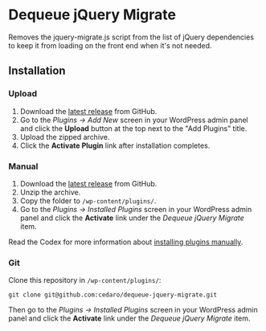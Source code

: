 # Dequeue jQuery Migrate

Removes the jquery-migrate.js script from the list of jQuery dependencies to keep it from loading on the front end when it's not needed.

## Installation ##

### Upload ###

1. Download the [latest release](https://github.com/cedaro/dequeue-jquery-migrate/archive/master.zip) from GitHub.
2. Go to the _Plugins &rarr; Add New_ screen in your WordPress admin panel and click the __Upload__ button at the top next to the "Add Plugins" title.
3. Upload the zipped archive.
4. Click the __Activate Plugin__ link after installation completes.

### Manual ###

1. Download the [latest release](https://github.com/cedaro/dequeue-jquery-migrate/archive/master.zip) from GitHub.
2. Unzip the archive.
3. Copy the folder to `/wp-content/plugins/`.
4. Go to the _Plugins &rarr; Installed Plugins_ screen in your WordPress admin panel and click the __Activate__ link under the _Dequeue jQuery Migrate_ item.

Read the Codex for more information about [installing plugins manually](http://codex.wordpress.org/Managing_Plugins#Manual_Plugin_Installation).

### Git ###

Clone this repository in `/wp-content/plugins/`:

`git clone git@github.com:cedaro/dequeue-jquery-migrate.git`

Then go to the _Plugins &rarr; Installed Plugins_ screen in your WordPress admin panel and click the __Activate__ link under the _Dequeue jQuery Migrate_ item.
